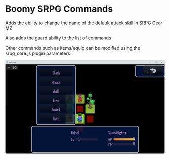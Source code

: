 # Boomy SRPG Commands

Adds the ability to change the name of the default attack skill in SRPG Gear MZ

Also adds the guard ability to the list of commands

Other commands such as items/equip can be modified using the srpg_core.js plugin parameters

![Command](https://github.com/boomyville/RMMZ/blob/main/Boomy%20SRPG%20Commands/Command.png?raw=true "Command")
